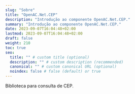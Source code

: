 ```yaml
---
slug: "Sobre"
title: "OpenAC.Net.CEP"
description: "Introdução ao componente OpenAC.Net.CEP."
summary: "Introdução ao componente OpenAC.Net.CEP."
date: 2023-09-07T16:04:48+02:00
lastmod: 2023-09-07T16:04:48+02:00
draft: false
weight: 210
toc: true
seo:
  title: "" # custom title (optional)
  description: "" # custom description (recommended)
  canonical: "" # custom canonical URL (optional)
  noindex: false # false (default) or true
---
```


Biblioteca para consulta de CEP.